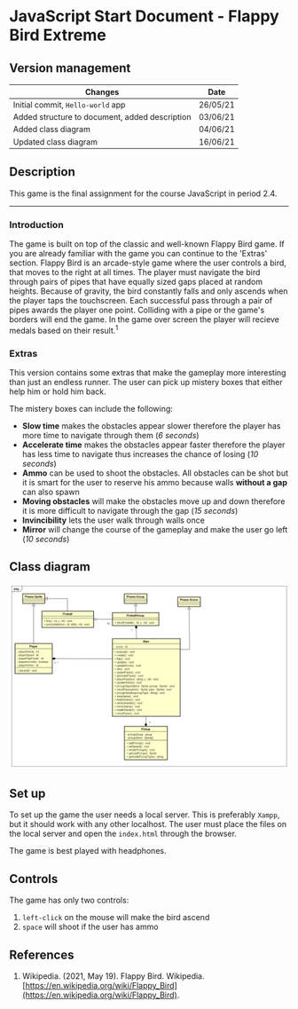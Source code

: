 # JavaScript Start Document - Flappy Bird Extreme

## Version management

|     Changes     |   Date   |
|-----------------| -------- |
| Initial commit, `Hello-world` app                | 26/05/21 |
| Added structure to document, added description   | 03/06/21 |
| Added class diagram                              | 04/06/21 |
| Updated class diagram                            | 16/06/21 |

## Description

This game is the final assignment for the course JavaScript in period 2.4.

---

### __Introduction__

The game is built on top of the classic and well-known Flappy Bird game. If you are already familiar with the game you can continue to the 'Extras' section. Flappy Bird is an arcade-style game where the user controls a bird, that moves to the right at all times. The player must navigate the bird through pairs of pipes that have equally sized gaps placed at random heights. Because of gravity, the bird constantly falls and only ascends when the player taps the touchscreen. Each successful pass through a pair of pipes awards the player one point. Colliding with a pipe or the game's borders will end the game. In the game over screen the player will recieve medals based on their result.<sup>1</sup>

### __Extras__

This version contains some extras that make the gameplay more interesting than just an endless runner. The user can pick up mistery boxes that either help him or hold him back.

The mistery boxes can include the following:

- __Slow time__ makes the obstacles appear slower therefore the player has more time to navigate through them (_6 seconds_)
- __Accelerate time__ makes the obstacles appear faster therefore the player has less time to navigate thus increases the chance of losing (_10 seconds_)
- __Ammo__ can be used to shoot the obstacles. All obstacles can be shot but it is smart for the user to reserve his ammo because walls __without a gap__ can also spawn
- __Moving obstacles__ will make the obstacles move up and down therefore it is more difficult to navigate through the gap (_15 seconds_)
- __Invincibility__ lets the user walk through walls once
- __Mirror__ will change the course of the gameplay and make the user go left (_10 seconds_)

## Class diagram

![Class diagram](c-drm.png?raw=true "Class diagram")

## Set up

To set up the game the user needs a local server. This is preferably `Xampp`, but it should work with any other localhost. The user must place the files on the local server and open the `index.html` through the browser.

The game is best played with headphones.

## Controls

The game has only two controls:

1. `left-click` on the mouse will make the bird ascend
2. `space` will shoot if the user has ammo

## References

1. Wikipedia. (2021, May 19). Flappy Bird. Wikipedia. [https://en.wikipedia.org/wiki/Flappy_Bird](https://en.wikipedia.org/wiki/Flappy_Bird).
